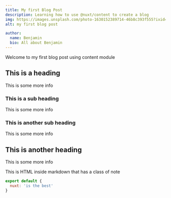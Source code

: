 ```yaml
---
title: My first Blog Post
description: Learning how to use @nuxt/content to create a blog
img: https://images.unsplash.com/photo-1630152389714-46b8c393f555?ixid=MnwxMjA3fDB8MHxwaG90by1wYWdlfHx8fGVufDB8fHx8&ixlib=rb-1.2.1&auto=format&fit=crop&w=700&q=80
alt: my first blog post

author:
  name: Benjamin
  bio: All about Benjamin
---
```


Welcome to my first blog post using content module
<author :author="author"></author>

## This is a heading

This is some more info

### This is a sub heading

This is some more info

### This is another sub heading

This is some more info

## This is another heading

This is some more info
<div class="p-4 mb-4 text-white bg-blue-500">
  This is HTML inside markdown that has a class of note
</div>

<info-box>
  <template #info-box>
    This is a vue component inside markdown using slots
  </template>
</info-box>

```js
export default {
  nuxt: 'is the best'
}
```
